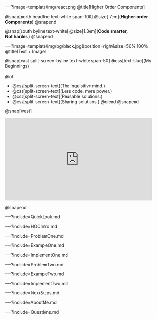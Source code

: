 ---?image=template/img/react.png
@title[Higher Order Components]

@snap[north headline text-white span-100]
@size[.7em](**Higher-order Components**)
@snapend

@snap[south byline text-white]
@size[1.3em](**Code smarter, <br> Not harder.**)
@snapend

---?image=template/img/bg/black.jpg&position=right&size=50% 100%
@title[Text + Image]

@snap[east split-screen-byline text-white span-50]
@css[text-blue](My Beginnings)
<br><br>
@ol
- @css[split-screen-text](The inquisitive mind.)
- @css[split-screen-text](Less code, more power.)
- @css[split-screen-text](Reusable solutions.)
- @css[split-screen-text](Sharing solutions.)
@olend
@snapend

@snap[west]
<iframe src="https://giphy.com/embed/ujJfBwPmUDPAEdIYK7" width="480" height="269" frameBorder="0" class="giphy-embed" allowFullScreen></iframe><p><a href="https://giphy.com/gifs/light-typing-deathnote-ujJfBwPmUDPAEdIYK7"></a></p>
@snapend

---?include=QuickLook.md

---?include=HOCIntro.md

---?include=ProblemOne.md

---?include=ExampleOne.md

---?include=ImplementOne.md

---?include=ProblemTwo.md

---?include=ExampleTwo.md

---?include=ImplementTwo.md

---?include=NextSteps.md

---?include=AboutMe.md

---?include=Questions.md
